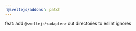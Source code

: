 ```yaml
---
'@sveltejs/addons': patch
---
```


feat: add `@sveltejs/<adapter>` out directories to eslint ignores
